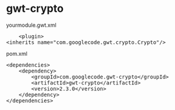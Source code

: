 # gwt-crypto

yourmodule.gwt.xml
<pre>
	&lt;plugin&gt;
&lt;inherits name="com.googlecode.gwt.crypto.Crypto"/&gt;
</pre>

pom.xml
<pre>
&lt;dependencies&gt;
    &lt;dependency&gt;
        &lt;groupId&gt;com.googlecode.gwt-crypto&lt;/groupId&gt;
        &lt;artifactId&gt;gwt-crypto&lt;/artifactId&gt;
        &lt;version&gt;2.3.0&lt;/version&gt;
    &lt;/dependency&gt;
&lt;/dependencies&gt;
</pre>
